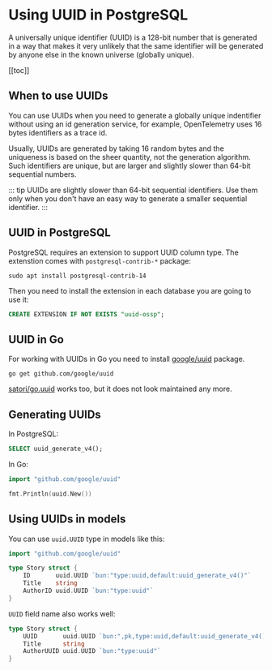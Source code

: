 <UptraceCta />

# Using UUID in PostgreSQL

A universally unique identifier (UUID) is a 128-bit number that is generated in a way that makes it
very unlikely that the same identifier will be generated by anyone else in the known universe
(globally unique).

[[toc]]

## When to use UUIDs

You can use UUIDs when you need to generate a globally unique indentifier without using an id
generation service, for example, OpenTelemetry uses 16 bytes identifiers as a trace id.

Usually, UUIDs are generated by taking 16 random bytes and the uniqueness is based on the sheer
quantity, not the generation algorithm. Such identifiers are unique, but are larger and slightly
slower than 64-bit sequential numbers.

<!-- prettier-ignore -->
::: tip
UUIDs are slightly slower than 64-bit sequential identifiers. Use them only when you don't have an easy way to generate a smaller sequential identifier.
:::

## UUID in PostgreSQL

PostgreSQL requires an extension to support UUID column type. The extenstion comes with
`postgresql-contrib-*` package:

```shell
sudo apt install postgresql-contrib-14
```

Then you need to install the extension in each database you are going to use it:

```sql
CREATE EXTENSION IF NOT EXISTS "uuid-ossp";
```

## UUID in Go

For working with UUIDs in Go you need to install
[google/uuid](https://pkg.go.dev/github.com/google/uuid) package.

```shell
go get github.com/google/uuid
```

[satori/go.uuid](https://github.com/satori/go.uuid) works too, but it does not look maintained any
more.

## Generating UUIDs

In PostgreSQL:

```sql
SELECT uuid_generate_v4();
```

In Go:

```go
import "github.com/google/uuid"

fmt.Println(uuid.New())
```

## Using UUIDs in models

You can use `uuid.UUID` type in models like this:

```go
import "github.com/google/uuid"

type Story struct {
	ID       uuid.UUID `bun:"type:uuid,default:uuid_generate_v4()"`
	Title    string
	AuthorID uuid.UUID `bun:"type:uuid"`
}
```

`UUID` field name also works well:

```go
type Story struct {
	UUID       uuid.UUID `bun:",pk,type:uuid,default:uuid_generate_v4()"`
	Title      string
	AuthorUUID uuid.UUID `bun:"type:uuid"`
}
```

